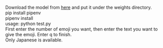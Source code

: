 Download the model from [here](https://drive.google.com/file/d/17tfeVSN5xhwYy-QxzrFRtl8waWJSamPC/view?usp=sharing) and put it under the weights directory.<br>
pip install pipenv<br>
pipenv install<br>
usage: python test.py<br>
First enter the number of emoji you want, then enter the text you want to give the emoji. Enter q to finish.<br>
Only Japanese is available.
